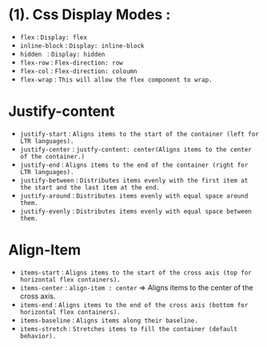 # (1). Css Display Modes :

- `flex` : `Display: flex`
- `inline-block` : `Display: inline-block`
- `hidden ` : `Display: hidden`
- `flex-row` : `Flex-direction: row`
- `flex-col` : `Flex-direction: coloumn`
- `flex-wrap` : `This will allow the flex component to wrap.`

# Justify-content
- `justify-start` : `Aligns items to the start of the container (left for LTR languages).`
- `justify-center` : `justfy-content: center(Aligns items to the center of the container.)`
- `justify-end` : `Aligns items to the end of the container (right for LTR languages).`
- `justify-between` : `Distributes items evenly with the first item at the start and the last item at the end.`
- `justify-around` : `Distributes items evenly with equal space around them.`
- `justify-evenly` : `Distributes items evenly with equal space between them.`
# Align-Item
- `items-start` : `Aligns items to the start of the cross axis (top for horizontal flex containers).`
- `items-center` : `align-item : center` => Aligns items to the center of the cross axis.
- `items-end` : `Aligns items to the end of the cross axis (bottom for horizontal flex containers).`
- `items-baseline` : `Aligns items along their baseline.`
- `items-stretch` : `Stretches items to fill the container (default behavior).`